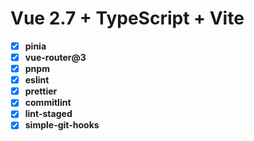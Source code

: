 # Vue 2.7 + TypeScript + Vite

- [x] **pinia**
- [x] **vue-router@3**
- [x] **pnpm**
- [x] **eslint**
- [x] **prettier**
- [x] **commitlint**
- [x] **lint-staged**
- [x] **simple-git-hooks**
